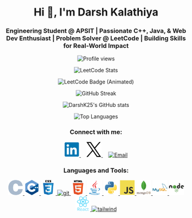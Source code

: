 <h1 align="center">Hi 👋, I'm Darsh Kalathiya</h1>

<h3 align="center">
  Engineering Student @ APSIT | Passionate C++, Java, & Web Dev Enthusiast | 
  Problem Solver @ LeetCode | Building Skills for Real-World Impact
</h3>

<!-- Profile views badge -->
<p align="center">
  <img src="https://komarev.com/ghpvc/?username=DarshK25&color=brightgreen" alt="Profile views" />
</p>

<!-- LeetCode Progress Card (with heatmap, no container) -->
<p align="center">
  <img src="https://leetcard.jacoblin.cool/DarshK25?theme=dark&font=M%20PLUS%201p&ext=heatmap" alt="LeetCode Stats" />
</p>

<!-- Animated LeetCode Badges: auto-rotating badges, no background container -->
<p align="center">
  <img src="https://leetcode-badge-showcase.vercel.app/api?username=DarshK25&animated=true" alt="LeetCode Badge (Animated)" />
</p>

<!-- GitHub contribution streak heatmap -->
<p align="center">
  <img src="https://streak-stats.demolab.com?user=DarshK25&theme=dark" alt="GitHub Streak" />
</p>

<!-- GitHub Stats Card, no container -->
<p align="center">
  <img src="https://github-readme-stats.vercel.app/api?username=DarshK25&show_icons=true&theme=radical&count_private=true&include_all_commits=true" alt="DarshK25's GitHub stats" />
</p>

<!-- Top Languages Card, no container -->
<p align="center">
  <img src="https://github-readme-stats.vercel.app/api/top-langs/?username=DarshK25&layout=compact&theme=radical" alt="Top Languages" />
</p>

<h3 align="center">Connect with me:</h3>
<p align="center">
  <!-- LinkedIn -->
  <a href="https://www.linkedin.com/in/darsh-kalathiya-00433b280/" target="_blank" rel="noreferrer">
    <img src="https://raw.githubusercontent.com/devicons/devicon/master/icons/linkedin/linkedin-original.svg" alt="LinkedIn" width="40" height="40"/>
  </a>
  <!-- Twitter/X -->
  <a href="https://x.com/DarshK2504" target="_blank" rel="noreferrer" style="margin-left: 15px;">
    <img src="https://raw.githubusercontent.com/devicons/devicon/master/icons/twitter/twitter-original.svg" alt="Twitter" width="40" height="40"/>
  </a>
  <!-- Email -->
  <a href="mailto:darshkalathiya25@gmail.com" target="_blank" rel="noreferrer" style="margin-left: 15px;">
    <img src="https://www.vectorlogo.zone/logos/gmail/gmail-icon.svg" alt="Email" width="40" height="40"/>
  </a>
</p>

<h3 align="center">Languages and Tools:</h3>
<p align="center">
  <a href="https://www.cprogramming.com/" target="_blank" rel="noreferrer">
    <img src="https://raw.githubusercontent.com/devicons/devicon/master/icons/c/c-original.svg" alt="c" width="40" height="40"/>
  </a>
  <a href="https://www.w3schools.com/cpp/" target="_blank" rel="noreferrer">
    <img src="https://raw.githubusercontent.com/devicons/devicon/master/icons/cplusplus/cplusplus-original.svg" alt="cplusplus" width="40" height="40"/>
  </a>
  <a href="https://www.w3schools.com/css/" target="_blank" rel="noreferrer">
    <img src="https://raw.githubusercontent.com/devicons/devicon/master/icons/css3/css3-original-wordmark.svg" alt="css3" width="40" height="40"/>
  </a>
  <a href="https://git-scm.com/" target="_blank" rel="noreferrer">
    <img src="https://www.vectorlogo.zone/logos/git-scm/git-scm-icon.svg" alt="git" width="40" height="40"/>
  </a>
  <a href="https://www.w3.org/html/" target="_blank" rel="noreferrer">
    <img src="https://raw.githubusercontent.com/devicons/devicon/master/icons/html5/html5-original-wordmark.svg" alt="html5" width="40" height="40"/>
  </a>
  <a href="https://www.java.com" target="_blank" rel="noreferrer">
    <img src="https://raw.githubusercontent.com/devicons/devicon/master/icons/java/java-original.svg" alt="java" width="40" height="40"/>
  </a>
  <a href="https://www.python.org/" target="_blank" rel="noreferrer">
    <img src="https://raw.githubusercontent.com/devicons/devicon/master/icons/python/python-original.svg" alt="python" width="40" height="40"/>
  </a>
  <a href="https://developer.mozilla.org/en-US/docs/Web/JavaScript" target="_blank" rel="noreferrer">
    <img src="https://raw.githubusercontent.com/devicons/devicon/master/icons/javascript/javascript-original.svg" alt="javascript" width="40" height="40"/>
  </a>
  <a href="https://www.mongodb.com/" target="_blank" rel="noreferrer">
    <img src="https://raw.githubusercontent.com/devicons/devicon/master/icons/mongodb/mongodb-original-wordmark.svg" alt="mongodb" width="40" height="40"/>
  </a>
  <a href="https://www.mysql.com/" target="_blank" rel="noreferrer">
    <img src="https://raw.githubusercontent.com/devicons/devicon/master/icons/mysql/mysql-original-wordmark.svg" alt="mysql" width="40" height="40"/>
  </a>
  <a href="https://nodejs.org" target="_blank" rel="noreferrer">
    <img src="https://raw.githubusercontent.com/devicons/devicon/master/icons/nodejs/nodejs-original-wordmark.svg" alt="nodejs" width="40" height="40"/>
  </a>
  <a href="https://reactjs.org/" target="_blank" rel="noreferrer">
    <img src="https://raw.githubusercontent.com/devicons/devicon/master/icons/react/react-original-wordmark.svg" alt="react" width="40" height="40"/>
  </a>
  <a href="https://tailwindcss.com/" target="_blank" rel="noreferrer">
    <img src="https://www.vectorlogo.zone/logos/tailwindcss/tailwindcss-icon.svg" alt="tailwind" width="40" height="40"/>
  </a>
</p>
